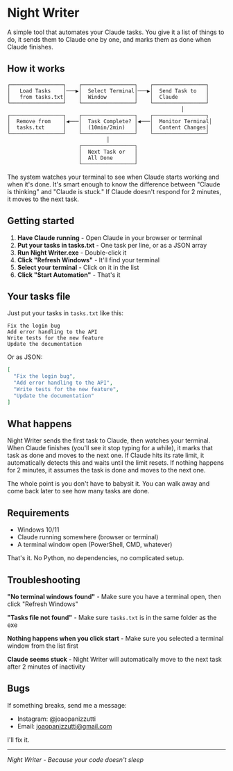 # Night Writer

A simple tool that automates your Claude tasks. You give it a list of things to do, it sends them to Claude one by one, and marks them as done when Claude finishes.

## How it works

```
┌─────────────────┐    ┌─────────────────┐    ┌─────────────────┐
│   Load Tasks    │───▶│  Select Terminal│───▶│  Send Task to   │
│   from tasks.txt│    │  Window         │    │  Claude         │
└─────────────────┘    └─────────────────┘    └─────────────────┘
                                                        │
┌─────────────────┐    ┌─────────────────┐    ┌─────────────────┐
│  Remove from    │◀───│  Task Complete? │◀───│  Monitor Terminal│
│  tasks.txt      │    │  (10min/2min)   │    │  Content Changes│
└─────────────────┘    └─────────────────┘    └─────────────────┘
                                │
                       ┌─────────────────┐
                       │  Next Task or   │
                       │  All Done       │
                       └─────────────────┘
```

The system watches your terminal to see when Claude starts working and when it's done. It's smart enough to know the difference between "Claude is thinking" and "Claude is stuck." If Claude doesn't respond for 2 minutes, it moves to the next task.

## Getting started

1. **Have Claude running** - Open Claude in your browser or terminal
2. **Put your tasks in tasks.txt** - One task per line, or as a JSON array
3. **Run Night Writer.exe** - Double-click it
4. **Click "Refresh Windows"** - It'll find your terminal
5. **Select your terminal** - Click on it in the list
6. **Click "Start Automation"** - That's it

## Your tasks file

Just put your tasks in `tasks.txt` like this:

```
Fix the login bug
Add error handling to the API
Write tests for the new feature
Update the documentation
```

Or as JSON:
```json
[
  "Fix the login bug",
  "Add error handling to the API", 
  "Write tests for the new feature",
  "Update the documentation"
]
```

## What happens

Night Writer sends the first task to Claude, then watches your terminal. When Claude finishes (you'll see it stop typing for a while), it marks that task as done and moves to the next one. If Claude hits its rate limit, it automatically detects this and waits until the limit resets. If nothing happens for 2 minutes, it assumes the task is done and moves to the next one.

The whole point is you don't have to babysit it. You can walk away and come back later to see how many tasks are done.

## Requirements

- Windows 10/11
- Claude running somewhere (browser or terminal)
- A terminal window open (PowerShell, CMD, whatever)

That's it. No Python, no dependencies, no complicated setup.

## Troubleshooting

**"No terminal windows found"** - Make sure you have a terminal open, then click "Refresh Windows"

**"Tasks file not found"** - Make sure `tasks.txt` is in the same folder as the exe

**Nothing happens when you click start** - Make sure you selected a terminal window from the list first

**Claude seems stuck** - Night Writer will automatically move to the next task after 2 minutes of inactivity

## Bugs

If something breaks, send me a message:
- Instagram: @joaopanizzutti  
- Email: joaopanizzutti@gmail.com

I'll fix it.

---

*Night Writer - Because your code doesn't sleep*